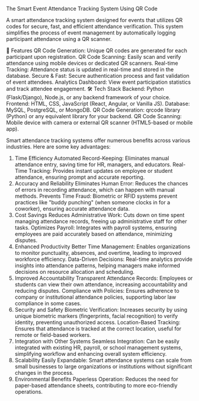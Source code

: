 The Smart Event Attendance Tracking System Using QR Code

A smart attendance tracking system designed for events that utilizes QR codes for secure, fast, and efficient attendance verification. This system simplifies the process of event management by automatically logging participant attendance using a QR scanner.

🚀 Features
QR Code Generation: Unique QR codes are generated for each participant upon registration.
QR Code Scanning: Easily scan and verify attendance using mobile devices or dedicated QR scanners.
Real-time Tracking: Attendance status is updated in real-time and stored in the database.
Secure & Fast: Secure authentication process and fast validation of event attendees.
Analytics Dashboard: View event participation statistics and track attendee engagement.
🛠️ Tech Stack
Backend: Python (Flask/Django), Node.js, or any backend framework of your choice.
Frontend: HTML, CSS, JavaScript (React, Angular, or Vanilla JS).
Database: MySQL, PostgreSQL, or MongoDB.
QR Code Generation: qrcode library (Python) or any equivalent library for your backend.
QR Code Scanning: Mobile device with camera or external QR scanner (HTML5-based or mobile app).

Smart attendance tracking systems offer numerous benefits across various industries. Here are some key advantages:

1. Time Efficiency
Automated Record-Keeping: Eliminates manual attendance entry, saving time for HR, managers, and educators.
Real-Time Tracking: Provides instant updates on employee or student attendance, ensuring prompt and accurate reporting.
2. Accuracy and Reliability
Eliminates Human Error: Reduces the chances of errors in recording attendance, which can happen with manual methods.
Prevents Time Fraud: Biometric or RFID systems prevent practices like "buddy punching" (when someone clocks in for a coworker), ensuring accurate attendance data.
3. Cost Savings
Reduces Administrative Work: Cuts down on time spent managing attendance records, freeing up administrative staff for other tasks.
Optimizes Payroll: Integrates with payroll systems, ensuring employees are paid accurately based on attendance, minimizing disputes.
4. Enhanced Productivity
Better Time Management: Enables organizations to monitor punctuality, absences, and overtime, leading to improved workforce efficiency.
Data-Driven Decisions: Real-time analytics provide insights into attendance patterns, helping managers make informed decisions on resource allocation and scheduling.
5. Improved Accountability
Transparent Attendance Records: Employees or students can view their own attendance, increasing accountability and reducing disputes.
Compliance with Policies: Ensures adherence to company or institutional attendance policies, supporting labor law compliance in some cases.
6. Security and Safety
Biometric Verification: Increases security by using unique biometric markers (fingerprints, facial recognition) to verify identity, preventing unauthorized access.
Location-Based Tracking: Ensures that attendance is tracked at the correct location, useful for remote or field-based workers.
7. Integration with Other Systems
Seamless Integration: Can be easily integrated with existing HR, payroll, or school management systems, simplifying workflow and enhancing overall system efficiency.
8. Scalability
Easily Expandable: Smart attendance systems can scale from small businesses to large organizations or institutions without significant changes in the process.
9. Environmental Benefits
Paperless Operation: Reduces the need for paper-based attendance sheets, contributing to more eco-friendly operations.
